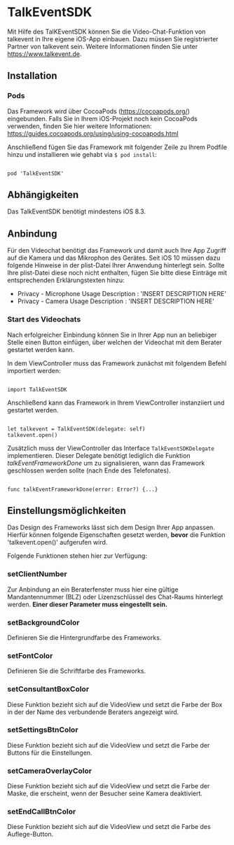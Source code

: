 # TalkEventSDK

Mit Hilfe des TalKEventSDK können Sie die Video-Chat-Funktion von talkevent in Ihre eigene iOS-App einbauen. 
Dazu müssen Sie registrierter Partner von talkevent sein. Weitere Informationen finden Sie unter https://www.talkevent.de.

## Installation

### Pods
Das Framework wird über CocoaPods (https://cocoapods.org/) eingebunden. 
Falls Sie in Ihrem iOS-Projekt noch kein CocoaPods verwenden, finden Sie hier weitere Informationen: https://guides.cocoapods.org/using/using-cocoapods.html

Anschließend fügen Sie das Framework mit folgender Zeile zu Ihrem Podfile hinzu und installieren wie gehabt via `$ pod install`:

<code>
pod 'TalkEventSDK'
</code>

## Abhängigkeiten

Das TalkEventSDK benötigt mindestens iOS 8.3.

## Anbindung 

Für den Videochat benötigt das Framework und damit auch Ihre App Zugriff auf die Kamera und das Mikrophon des Gerätes. Seit iOS 10 müssen dazu folgende Hinweise in der plist-Datei Ihrer Anwendung hinterlegt sein. Sollte Ihre plist-Datei diese noch nicht enthalten, fügen Sie bitte diese Einträge mit entsprechenden Erklärungstexten hinzu:

<ul>
<li>Privacy - Microphone Usage Description : 'INSERT DESCRIPTION HERE'</li>
<li>Privacy - Camera Usage Description : 'INSERT DESCRIPTION HERE'</li>
</ul>

### Start des Videochats

Nach erfolgreicher Einbindung können Sie in Ihrer App nun an beliebiger Stelle einen Button einfügen, über welchen der Videochat mit dem Berater gestartet werden kann. 

In dem ViewController muss das Framework zunächst mit folgendem Befehl importiert werden:

<pre><code>
import TalkEventSDK
</code></pre>

Anschließend kann das Framework in Ihrem ViewController instanziiert und gestartet werden.

<pre><code>
let talkevent = TalkEventSDK(delegate: self)
talkevent.open()
</code></pre>

Zusätzlich muss der ViewController das Interface `TalkEventSDKDelegate` implementieren.
Dieser Delegate benötigt lediglich die Funktion <i>talkEventFrameworkDone</i> um zu signalisieren, wann das Framework geschlossen werden sollte (nach Ende des Telefonates). 

<pre><code>
func talkEventFrameworkDone(error: Error?) {...}
</code></pre>

## Einstellungsmöglichkeiten

Das Design des Frameworks lässt sich dem Design Ihrer App anpassen. Hierfür können folgende Eigenschaften gesetzt werden, <b>bevor</b> die Funktion 'talkevent.open()' aufgerufen wird.

Folgende Funktionen stehen hier zur Verfügung:

### setClientNumber

Zur Anbindung an ein Beraterfenster muss hier eine gültige Mandantennummer (BLZ) oder Lizenzschlüssel des Chat-Raums hinterlegt werden.
<b>Einer dieser Parameter muss eingestellt sein.</b>

### setBackgroundColor

Definieren Sie die Hintergrundfarbe des Frameworks.

### setFontColor

Definieren Sie die Schriftfarbe des Frameworks.

### setConsultantBoxColor

Diese Funktion bezieht sich auf die VideoView und setzt die Farbe der Box in der der Name des verbundende Beraters angezeigt wird.

### setSettingsBtnColor

Diese Funktion bezieht sich auf die VideoView und setzt die Farbe der Buttons für die Einstellungen.

### setCameraOverlayColor

Diese Funktion bezieht sich auf die VideoView und setzt die Farbe der Maske, die erscheint, wenn der Besucher seine Kamera deaktiviert.

### setEndCallBtnColor

Diese Funktion bezieht sich auf die VideoView und setzt die Farbe des Auflege-Button.
